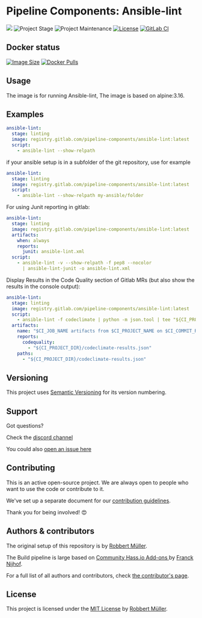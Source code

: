 # Pipeline Components: Ansible-lint

[![][gitlab-repo-shield]][repository]
![Project Stage][project-stage-shield]
![Project Maintenance][maintenance-shield]
[![License][license-shield]](LICENSE)
[![GitLab CI][gitlabci-shield]][gitlabci]

## Docker status

[![Image Size][size-shield]][dockerhub]
[![Docker Pulls][pulls-shield]][dockerhub]

## Usage

The image is for running Ansible-lint, The image is based on alpine:3.16.

## Examples

```yaml
ansible-lint:
  stage: linting
  image: registry.gitlab.com/pipeline-components/ansible-lint:latest
  script:
    - ansible-lint --show-relpath
```

if your ansible setup is in a subfolder of the git repository, use for example
```yaml
ansible-lint:
  stage: linting
  image: registry.gitlab.com/pipeline-components/ansible-lint:latest
  script:
    - ansible-lint --show-relpath my-ansible/folder
```

For using Junit reporting in gitlab:
```yaml
ansible-lint:
  stage: linting
  image: registry.gitlab.com/pipeline-components/ansible-lint:latest
  artifacts:
    when: always
    reports:
      junit: ansible-lint.xml
  script:
    - ansible-lint -v --show-relpath -f pep8 --nocolor
      | ansible-lint-junit -o ansible-lint.xml
```

Display Results in the Code Quality section of Gitlab MRs (but also show the results in the console output):
```yaml
ansible-lint:
  stage: linting
  image: registry.gitlab.com/pipeline-components/ansible-lint:latest
  script:
    - ansible-lint -f codeclimate | python -m json.tool | tee "${CI_PROJECT_DIR}/codeclimate-results.json"
  artifacts:
    name: "$CI_JOB_NAME artifacts from $CI_PROJECT_NAME on $CI_COMMIT_REF_SLUG"
    reports:
      codequality:
        - "${CI_PROJECT_DIR}/codeclimate-results.json"
    paths:
      - "${CI_PROJECT_DIR}/codeclimate-results.json"
```

## Versioning

This project uses [Semantic Versioning][semver] for its version numbering.

## Support

Got questions?

Check the [discord channel][discord]

You could also [open an issue here][issue]

## Contributing

This is an active open-source project. We are always open to people who want to
use the code or contribute to it.

We've set up a separate document for our [contribution guidelines][contributing-link].

Thank you for being involved! 😍

## Authors & contributors

The original setup of this repository is by [Robbert Müller][mjrider].

The Build pipeline is large based on [Community Hass.io Add-ons
][hassio-addons] by [Franck Nijhof][frenck].

For a full list of all authors and contributors,
check [the contributor's page][contributors].

## License

This project is licensed under the [MIT License](./LICENSE) by [Robbert Müller][mjrider].

[contributing-link]: https://pipeline-components.dev/contributing/
[contributors]: https://gitlab.com/pipeline-components/ansible-lint/-/graphs/main
[discord]: https://discord.gg/vhxWFfP
[dockerhub]: https://hub.docker.com/r/pipelinecomponents/ansible-lint
[frenck]: https://github.com/frenck
[gitlab-repo-shield]: https://img.shields.io/badge/Source-Gitlab-orange.svg?logo=gitlab
[gitlabci-shield]: https://img.shields.io/gitlab/pipeline/pipeline-components/ansible-lint.svg
[gitlabci]: https://gitlab.com/pipeline-components/ansible-lint/-/commits/main
[hassio-addons]: https://github.com/hassio-addons
[issue]: https://gitlab.com/pipeline-components/ansible-lint/issues
[license-shield]: https://img.shields.io/badge/License-MIT-green.svg
[maintenance-shield]: https://img.shields.io/maintenance/yes/2025.svg
[mjrider]: https://gitlab.com/mjrider
[project-stage-shield]: https://img.shields.io/badge/project%20stage-production%20ready-brightgreen.svg
[pulls-shield]: https://img.shields.io/docker/pulls/pipelinecomponents/ansible-lint.svg?logo=docker
[repository]: https://gitlab.com/pipeline-components/ansible-lint
[semver]: http://semver.org/spec/v2.0.0.html
[size-shield]: https://img.shields.io/docker/image-size/pipelinecomponents/ansible-lint.svg?logo=docker
